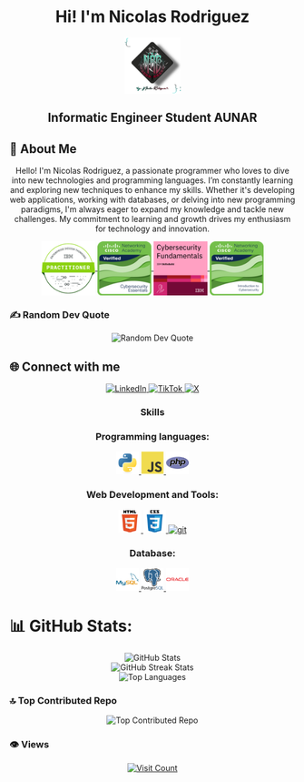 <h1 align="center">Hi! I'm Nicolas Rodriguez</h1>
<p align="center">
  <img align="center" width="100" height="100" src="https://github.com/Andres-Nicolas/Andres-Nicolas/blob/main/Logo%20nicolas%20rodriguez.png">
</p>
<h2 align="center">Informatic Engineer Student AUNAR</h2>

## 💫 About Me

<p align="center">
    Hello! I'm Nicolas Rodriguez, a passionate programmer who loves to dive into new technologies and programming languages. I’m constantly learning and exploring new techniques to enhance my skills. Whether it's developing web applications, working with databases, or delving into new programming paradigms, I'm always eager to expand my knowledge and tackle new challenges. My commitment to learning and growth drives my enthusiasm for technology and innovation.
</p>


<div align="center">
  <a href="https://www.credly.com/earner/earned/badge/204c2a00-49a4-4697-a36a-d69313c54e65">
    <img align="center" width="95" height="95" src="https://github.com/Andres-Nicolas/Andres-Nicolas/blob/main/Badges_v8-07_Practitioner.png">
  </a>
  <a href="https://www.credly.com/earner/earned/badge/4f36cc5d-59fa-4c81-b9e1-3599fc634d9e">
    <img align="center" width="95" height="95" src="https://github.com/Andres-Nicolas/Andres-Nicolas/blob/main/CyberEssentials.png">
  </a>
  <a href="https://www.credly.com/earner/earned/badge/749f65a2-c71d-46a7-8afc-2c4788d1d0ca">
    <img align="center" width="95" height="95" src="https://github.com/Andres-Nicolas/Andres-Nicolas/blob/main/Cybersecurity_Fundamentals.png">
  </a>
  <a href="https://www.credly.com/earner/earned/badge/f8f62d8e-4eb4-4c82-b392-edfb31cb5ce5">
    <img align="center" width="95" height="95" src="https://github.com/Andres-Nicolas/Andres-Nicolas/blob/main/I2CS__1_.png">
  </a>
</div>

### ✍️ Random Dev Quote

<p align="center">
    <img src="https://quotes-github-readme.vercel.app/api?type=vetical&theme=tokyonight" alt="Random Dev Quote"/>
</p>


## 🌐 Connect with me

<p align="center">
    <a href="https://linkedin.com/in/an-nicolas-rodriguez">
        <img src="https://img.shields.io/badge/LinkedIn-%230077B5.svg?logo=linkedin&logoColor=white" alt="LinkedIn"/>
    </a>
    <a href="https://tiktok.com/@nico_rayner">
        <img src="https://img.shields.io/badge/TikTok-%23000000.svg?logo=TikTok&logoColor=white" alt="TikTok"/>
    </a>
    <a href="https://x.com/@nicovichDG">
        <img src="https://img.shields.io/badge/X-black.svg?logo=X&logoColor=white" alt="X"/>
    </a>
</p>


<h3 align="center">Skills</h3>

<h3 align="center">Programming languages:</h3>
<p align="center">
  <a href="https://www.python.org" target="_blank" rel="noreferrer">
    <img src="https://raw.githubusercontent.com/devicons/devicon/master/icons/python/python-original.svg" alt="python" width="40" height="40"/> 
  </a>
  <a href="https://developer.mozilla.org/en-US/docs/Web/JavaScript" target="_blank" rel="noreferrer">
    <img src="https://raw.githubusercontent.com/devicons/devicon/master/icons/javascript/javascript-original.svg" alt="javascript" width="40" height="40"/>
  </a>
  <a href="https://www.php.net" target="_blank" rel="noreferrer">
    <img src="https://raw.githubusercontent.com/devicons/devicon/master/icons/php/php-original.svg" alt="php" width="40" height="40"/>
  </a>
</p>

<h3 align="center">Web Development and Tools:</h3>
<p align="center">
  <a href="https://www.w3.org/html/" target="_blank" rel="noreferrer">
    <img src="https://raw.githubusercontent.com/devicons/devicon/master/icons/html5/html5-original-wordmark.svg" alt="html5" width="40" height="40"/>
  </a>
  <a href="https://www.w3schools.com/css/" target="_blank" rel="noreferrer">
    <img src="https://raw.githubusercontent.com/devicons/devicon/master/icons/css3/css3-original-wordmark.svg" alt="css3" width="40" height="40"/>
  </a>
  <a href="https://git-scm.com/" target="_blank" rel="noreferrer">
    <img src="https://www.vectorlogo.zone/logos/git-scm/git-scm-icon.svg" alt="git" width="40" height="40"/>
  </a>
</p>

<h3 align="center">Database:</h3>
<p align="center">
  <a href="https://www.mysql.com/" target="_blank" rel="noreferrer">
    <img src="https://raw.githubusercontent.com/devicons/devicon/master/icons/mysql/mysql-original-wordmark.svg" alt="mysql" width="40" height="40"/>
  </a>
  <a href="https://www.postgresql.org" target="_blank" rel="noreferrer">
    <img src="https://raw.githubusercontent.com/devicons/devicon/master/icons/postgresql/postgresql-original-wordmark.svg" alt="postgresql" width="40" height="40"/>
  </a>
  <a href="https://www.oracle.com/" target="_blank" rel="noreferrer">
    <img src="https://raw.githubusercontent.com/devicons/devicon/master/icons/oracle/oracle-original.svg" alt="oracle" width="40" height="40"/>
  </a>
</p>


# 📊 GitHub Stats:

<p align="center">
    <img src="https://github-readme-stats.vercel.app/api?username=andres-nicolas&theme=dark&hide_border=false&include_all_commits=false&count_private=false" alt="GitHub Stats"/><br/>
    <img src="https://github-readme-streak-stats.herokuapp.com/?user=andres-nicolas&theme=dark&hide_border=false" alt="GitHub Streak Stats"/><br/>
    <img src="https://github-readme-stats.vercel.app/api/top-langs/?username=andres-nicolas&theme=dark&hide_border=false&include_all_commits=false&count_private=false&layout=compact" alt="Top Languages"/>
</p>

### 🔝 Top Contributed Repo

<p align="center">
    <img src="https://github-contributor-stats.vercel.app/api?username=Andres-Nicolas&limit=5&theme=city_lights&combine_all_yearly_contributions=true" alt="Top Contributed Repo"/>
</p>

### 👁️ Views

<p align="center">
    <a href="https://visitcount.itsvg.in">
        <img src="https://visitcount.itsvg.in/api?id=Andres-Nicolas&icon=2&color=2" alt="Visit Count"/>
    </a>
</p>


 
